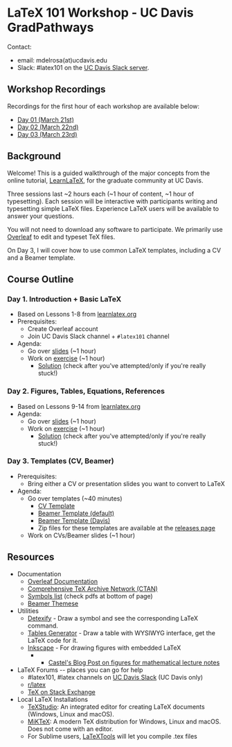 # LaTeX 101 Workshop - UC Davis GradPathways

Contact:
- email: mdelrosa(at)ucdavis.edu 
- Slack: \#latex101 on the [UC Davis Slack server](https://ucdavis.slack.com/).

## Workshop Recordings

Recordings for the first hour of each workshop are available below:

- [Day 01 (March 21st)](https://www.youtube.com/watch?v=IxqZizzUU_4)
- [Day 02 (March 22nd)](https://www.youtube.com/watch?v=RM1XkqIekjc)
- [Day 03 (March 23rd)](https://www.youtube.com/watch?v=c-6SD248bQY)

## Background

Welcome! This is a guided walkthrough of the major concepts from the online tutorial, [LearnLaTeX](https://www.learnlatex.org/en/), for the graduate community at UC Davis.

Three sessions last ~2 hours each (~1 hour of content, ~1 hour of typesetting). Each session will be interactive with participants writing and typesetting simple LaTeX files. Experience LaTeX users will be available to answer your questions.

You will not need to download any software to participate. We primarily use [Overleaf](https://www.overleaf.com/) to edit and typeset TeX files. 

On Day 3, I will cover how to use common LaTeX templates, including a CV and a Beamer template.

## Course Outline

### Day 1. Introduction + Basic LaTeX
- Based on Lessons 1-8 from [learnlatex.org](https://www.learnlatex.org/en/)
- Prerequisites:
	- Create Overleaf account
	- Join UC Davis Slack channel + `#latex101` channel
- Agenda: 
	- Go over [slides](https://github.com/mdelrosa/latex101/blob/master/day01/slides/presentation.pdf) (~1 hour)
	- Work on [exercise](https://github.com/mdelrosa/latex101/blob/master/day01/exercise/day-02-exercise.pdf) (~1 hour)
		- [Solution](https://github.com/mdelrosa/latex101/blob/master/day01/exercise/day-01-exercise.tex) (check after you've attempted/only if you're really stuck!)

### Day 2. Figures, Tables, Equations, References
- Based on Lessons 9-14 from [learnlatex.org](https://www.learnlatex.org/en/)
- Agenda: 
	- Go over [slides](https://github.com/mdelrosa/latex101/blob/master/day02/slides/presentation.pdf) (~1 hour)
	- Work on [exercise](https://github.com/mdelrosa/latex101/blob/master/day02/exercise/day-02-exercise.pdf) (~1 hour)
		- [Solution](https://github.com/mdelrosa/latex101/blob/master/day02/exercise/day-02-exercise.tex) (check after you've attempted/only if you're really stuck!)

### Day 3. Templates (CV, Beamer)
- Prerequisites:
	- Bring either a CV or presentation slides you want to convert to LaTeX
- Agenda:
	- Go over templates (~40 minutes)
		- [CV Template](https://github.com/mdelrosa/latex101/tree/master/day03/CV)
		- [Beamer Template (default)](https://github.com/mdelrosa/latex101/tree/master/day03/default_beamer_template)
		- [Beamer Template (Davis)](https://github.com/mdelrosa/latex101/tree/master/day03/davis_beamer_template)
		- Zip files for these templates are available at the [releases page](https://github.com/mdelrosa/latex101/releases)
	- Work on CVs/Beamer slides (~1 hour)

## Resources

- Documentation
	- [Overleaf Documentation](https://www.overleaf.com/learn)
	- [Comprehensive TeX Archive Network (CTAN)](https://www.ctan.org/)
	- [Symbols list](https://www.ctan.org/tex-archive/info/symbols/comprehensive/) (check pdfs at bottom of page)
	- [Beamer Themese](https://latex-beamer.com/tutorials/beamer-themes/) 
- Utilities
	- [Detexify](http://detexify.kirelabs.org/classify.html) - Draw a symbol and see the corresponding LaTeX command.
	- [Tables Generator](https://www.tablesgenerator.com/) - Draw a table with WYSIWYG interface, get the LaTeX code for it.
	- [Inkscape](https://inkscape.org/) - For drawing figures with embedded LaTeX
		- - [Castel's Blog Post on figures for mathematical lecture notes](https://castel.dev/post/lecture-notes-2/) 	
- LaTeX Forums -- places you can go for help
	- \#latex101, \#latex channels on [UC Davis Slack](https://ucdavis.slack.com/) (UC Davis only)
	- [r/latex](https://www.reddit.com/r/LaTeX/)
	- [TeX on Stack Exchange](https://tex.stackexchange.com/)
- Local LaTeX Installations
	- [TeXStudio](https://www.texstudio.org/): An integrated editor for creating LaTeX documents (Windows, Linux and macOS).
	- [MiKTeX](https://miktex.org/): A modern TeX distribution for Windows, Linux and macOS. Does not come with an editor.
	- For Sublime users, [LaTeXTools](https://latextools.readthedocs.io/en/latest/install/) will let you compile .tex files	
	
